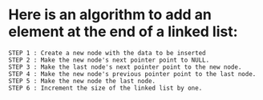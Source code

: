 # Here is an algorithm to add an element at the end of a linked list:

```
STEP 1 : Create a new node with the data to be inserted
STEP 2 : Make the new node's next pointer point to NULL.
STEP 3 : Make the last node's next pointer point to the new node.
STEP 4 : Make the new node's previous pointer point to the last node.
STEP 5 : Make the new node the last node.
STEP 6 : Increment the size of the linked list by one.
```
